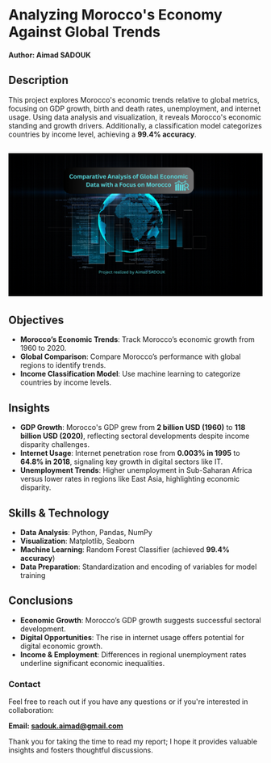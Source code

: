 # Analyzing Morocco's Economy Against Global Trends

#### Author: Aimad SADOUK  

## Description  
This project explores Morocco's economic trends relative to global metrics, focusing on GDP growth, birth and death rates, unemployment, and internet usage. Using data analysis and visualization, it reveals Morocco's economic standing and growth drivers. Additionally, a classification model categorizes countries by income level, achieving a **99.4% accuracy**.

![image](https://github.com/AimadSADOUK/Analyzing-Morocco-s-Economy-Against-Global-Trends/blob/main/03-%20Global%20analysis%20Economic.png)
--
## Objectives  
- **Morocco’s Economic Trends**: Track Morocco’s economic growth from 1960 to 2020.  
- **Global Comparison**: Compare Morocco’s performance with global regions to identify trends.  
- **Income Classification Model**: Use machine learning to categorize countries by income levels.

## Insights  
- **GDP Growth**: Morocco's GDP grew from **2 billion USD (1960)** to **118 billion USD (2020)**, reflecting sectoral developments despite income disparity challenges.  
- **Internet Usage**: Internet penetration rose from **0.003% in 1995** to **64.8% in 2018**, signaling key growth in digital sectors like IT.  
- **Unemployment Trends**: Higher unemployment in Sub-Saharan Africa versus lower rates in regions like East Asia, highlighting economic disparity.

## Skills & Technology  
- **Data Analysis**: Python, Pandas, NumPy  
- **Visualization**: Matplotlib, Seaborn  
- **Machine Learning**: Random Forest Classifier (achieved **99.4% accuracy**)  
- **Data Preparation**: Standardization and encoding of variables for model training

## Conclusions  
- **Economic Growth**: Morocco’s GDP growth suggests successful sectoral development.  
- **Digital Opportunities**: The rise in internet usage offers potential for digital economic growth.  
- **Income & Employment**: Differences in regional unemployment rates underline significant economic inequalities.

### Contact 

Feel free to reach out if you have any questions or if you're interested in collaboration:

**Email: sadouk.aimad@gmail.com**


Thank you for taking the time to read my report; I hope it provides valuable insights and fosters thoughtful discussions.
